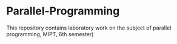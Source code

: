 # Parallel-Programming
This repository contains laboratory work on the subject of parallel programming, MIPT, 6th semester)
